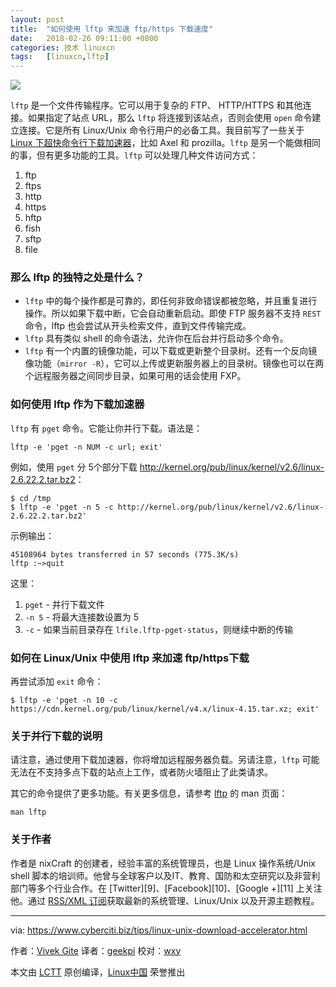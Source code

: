 ```yaml
---
layout: post
title:	"如何使用 lftp 来加速 ftp/https 下载速度"
date:	2018-02-26 09:11:00 +0800 
categories:	技术 linuxcn 
tags:	[linuxcn,lftp]
---
```



![](/Asserts/Images//attachment/album/201802/24/212144zq1cldcoqrcl1eqe.jpg)


`lftp` 是一个文件传输程序。它可以用于复杂的 FTP、 HTTP/HTTPS 和其他连接。如果指定了站点 URL，那么 `lftp` 将连接到该站点，否则会使用 `open` 命令建立连接。它是所有 Linux/Unix 命令行用户的必备工具。我目前写了一些关于 [Linux 下超快命令行下载加速器](https://www.cyberciti.biz/tips/download-accelerator-for-linux-command-line-tools.html)，比如 Axel 和 prozilla。`lftp` 是另一个能做相同的事，但有更多功能的工具。`lftp` 可以处理几种文件访问方式：


1. ftp
2. ftps
3. http
4. https
5. hftp
6. fish
7. sftp
8. file


### 那么 lftp 的独特之处是什么？


* `lftp` 中的每个操作都是可靠的，即任何非致命错误都被忽略，并且重复进行操作。所以如果下载中断，它会自动重新启动。即使 FTP 服务器不支持 `REST` 命令，lftp 也会尝试从开头检索文件，直到文件传输完成。
* `lftp` 具有类似 shell 的命令语法，允许你在后台并行启动多个命令。
* `lftp` 有一个内置的镜像功能，可以下载或更新整个目录树。还有一个反向镜像功能（`mirror -R`），它可以上传或更新服务器上的目录树。镜像也可以在两个远程服务器之间同步目录，如果可用的话会使用 FXP。


### 如何使用 lftp 作为下载加速器


`lftp` 有 `pget` 命令。它能让你并行下载。语法是：



```
lftp -e 'pget -n NUM -c url; exit'

```

例如，使用 `pget` 分 5个部分下载 <http://kernel.org/pub/linux/kernel/v2.6/linux-2.6.22.2.tar.bz2>：



```
$ cd /tmp 
$ lftp -e 'pget -n 5 -c http://kernel.org/pub/linux/kernel/v2.6/linux-2.6.22.2.tar.bz2'

```

示例输出：



```
45108964 bytes transferred in 57 seconds (775.3K/s)
lftp :~>quit

```

这里：


1. `pget` - 并行下载文件
2. `-n 5` - 将最大连接数设置为 5
3. `-c` - 如果当前目录存在 `lfile.lftp-pget-status`，则继续中断的传输


### 如何在 Linux/Unix 中使用 lftp 来加速 ftp/https下载


再尝试添加 `exit` 命令：



```
$ lftp -e 'pget -n 10 -c https://cdn.kernel.org/pub/linux/kernel/v4.x/linux-4.15.tar.xz; exit'
```

### 关于并行下载的说明


请注意，通过使用下载加速器，你将增加远程服务器负载。另请注意，`lftp` 可能无法在不支持多点下载的站点上工作，或者防火墙阻止了此类请求。


其它的命令提供了更多功能。有关更多信息，请参考 [lftp](https://lftp.yar.ru/) 的 man 页面：



```
man lftp

```

### 关于作者


作者是 nixCraft 的创建者，经验丰富的系统管理员，也是 Linux 操作系统/Unix shell 脚本的培训师。他曾与全球客户以及IT、教育、国防和太空研究以及非营利部门等多个行业合作。在 [Twitter][9]、[Facebook][10]、[Google +][11] 上关注他。通过 [RSS/XML 订阅](https://plus.google.com/+CybercitiBiz)获取最新的系统管理、Linux/Unix 以及开源主题教程。




---


via: <https://www.cyberciti.biz/tips/linux-unix-download-accelerator.html>


作者：[Vivek Gite](https://www.cyberciti.biz) 译者：[geekpi](https://github.com/geekpi) 校对：[wxy](https://github.com/wxy)


本文由 [LCTT](https://github.com/LCTT/TranslateProject) 原创编译，[Linux中国](https://linux.cn/) 荣誉推出

